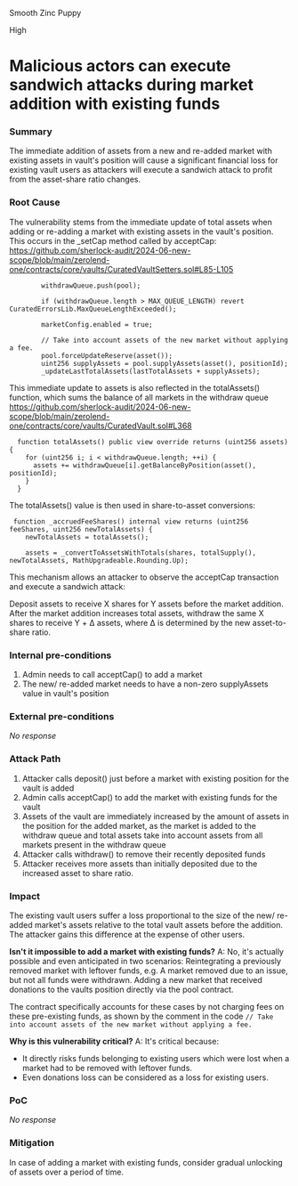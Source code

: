 Smooth Zinc Puppy

High

# Malicious actors can execute sandwich attacks during market addition with existing funds

### Summary

The immediate addition of assets from a new and re-added market with existing assets in vault's position will cause a significant financial loss for existing vault users as attackers will execute a sandwich attack to profit from the asset-share ratio changes.

### Root Cause

The vulnerability stems from the immediate update of total assets when adding or re-adding a market with existing assets in the vault's position. This occurs in the _setCap method called by acceptCap:
https://github.com/sherlock-audit/2024-06-new-scope/blob/main/zerolend-one/contracts/core/vaults/CuratedVaultSetters.sol#L85-L105

```solidity
        withdrawQueue.push(pool);

        if (withdrawQueue.length > MAX_QUEUE_LENGTH) revert CuratedErrorsLib.MaxQueueLengthExceeded();

        marketConfig.enabled = true;

        // Take into account assets of the new market without applying a fee.
        pool.forceUpdateReserve(asset());
        uint256 supplyAssets = pool.supplyAssets(asset(), positionId);
        _updateLastTotalAssets(lastTotalAssets + supplyAssets);
```

This immediate update to assets is also reflected in the totalAssets() function, which sums the balance of all markets in the withdraw queue
https://github.com/sherlock-audit/2024-06-new-scope/blob/main/zerolend-one/contracts/core/vaults/CuratedVault.sol#L368
```solidity
  function totalAssets() public view override returns (uint256 assets) {
    for (uint256 i; i < withdrawQueue.length; ++i) {
      assets += withdrawQueue[i].getBalanceByPosition(asset(), positionId);
    }
  }
```

The totalAssets() value is then used in share-to-asset conversions:
```solidity
 function _accruedFeeShares() internal view returns (uint256 feeShares, uint256 newTotalAssets) {
    newTotalAssets = totalAssets();
```
```solidity
    assets = _convertToAssetsWithTotals(shares, totalSupply(), newTotalAssets, MathUpgradeable.Rounding.Up);
```

This mechanism allows an attacker to observe the acceptCap transaction and execute a sandwich attack:

Deposit assets to receive X shares for Y assets before the market addition.
After the market addition increases total assets, withdraw the same X shares to receive Y + Δ assets, where Δ is determined by the new asset-to-share ratio.

### Internal pre-conditions

1. Admin needs to call acceptCap() to add a market
2. The new/ re-added market needs to have a non-zero supplyAssets value in vault's position

### External pre-conditions

_No response_

### Attack Path

1. Attacker calls deposit() just before a market with existing position for the vault is added
2. Admin calls acceptCap() to add the market with existing funds for the vault
3. Assets of the vault are immediately increased by the amount of assets in the position for the added market, as the market is added to the withdraw queue and total assets take into account assets from all markets present in the withdraw queue
4. Attacker calls withdraw() to remove their recently deposited funds
5. Attacker receives more assets than initially deposited due to the increased asset to share ratio.

### Impact

The existing vault users suffer a loss proportional to the size of the new/ re-added market's assets relative to the total vault assets before the addition. The attacker gains this difference at the expense of other users.


**Isn't it impossible to add a market with existing funds?**
A: No, it's actually possible and even anticipated in two scenarios:
Reintegrating a previously removed market with leftover funds, e.g. A market removed due to an issue, but not all funds were withdrawn.
Adding a new market that received donations to the vaults position directly via the pool contract.

The contract specifically accounts for these cases by not charging fees on these pre-existing funds, as shown by the comment in the code `// Take into account assets of the new market without applying a fee.`

**Why is this vulnerability critical?**
A: It's critical because:

- It directly risks funds belonging to existing users which were lost when a market had to be removed with leftover funds.
- Even donations loss can be considered as a loss for existing users.


### PoC

_No response_

### Mitigation

In case of adding a market with existing funds, consider gradual unlocking of assets over a period of time.